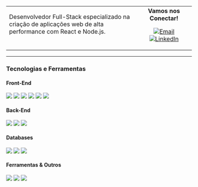 <table>
  <tr>
    <td valign="top">
      <p>Desenvolvedor Full-Stack especializado na criação de aplicações web de alta performance com React e Node.js.</p>
    </td>
    <td width="30%" align="center">
      <b>Vamos nos Conectar!</b>
      <br>
      <p>
        <a href="mailto:samuelvalerio.filho@gmail.com">
          <img src="https://img.shields.io/badge/Email-EA4335?style=for-the-badge&logo=gmail&logoColor=white" alt="Email">
        </a>
        <br>
        <a href="https://www.linkedin.com/in/samuelvalerio-filho">
          <img src="https://img.shields.io/badge/LinkedIn-0A66C2?style=for-the-badge&logo=linkedin&logoColor=white" alt="LinkedIn">
        </a>
      </p>
    </td>
  </tr>
</table>

---

### Tecnologias e Ferramentas

#### Front-End
<p>
  <img src="https://img.shields.io/badge/-HTML5-E34F26?style=for-the-badge&logo=html5&logoColor=white">
  <img src="https://img.shields.io/badge/-CSS3-1572B6?style=for-the-badge&logo=css3&logoColor=white">
  <img src="https://img.shields.io/badge/-JavaScript-F7DF1E?style=for-the-badge&logo=javascript&logoColor=black">
  <img src="https://img.shields.io/badge/-React-61DAFB?style=for-the-badge&logo=react&logoColor=white">
  <img src="https://img.shields.io/badge/-Vue.js-4FC08D?style=for-the-badge&logo=vue.js&logoColor=white">
  <img src="https://img.shields.io/badge/-TypeScript-007ACC?style=for-the-badge&logo=typescript&logoColor=white">
</p>

#### Back-End
<p>
  <img src="https://img.shields.io/badge/-Node.js-339933?style=for-the-badge&logo=node.js&logoColor=white">
  <img src="https://img.shields.io/badge/-Express.js-000000?style=for-the-badge&logo=express&logoColor=white">
  <img src="https://img.shields.io/badge/-Java-007396?style=for-the-badge&logo=java&logoColor=white">
</p>

#### Databases
<p>
  <img src="https://img.shields.io/badge/-MySQL-4479A1?style=for-the-badge&logo=mysql&logoColor=white">
  <img src="https://img.shields.io/badge/-PostgreSQL-336791?style=for-the-badge&logo=postgresql&logoColor=white">
  <img src="https://img.shields.io/badge/-MongoDB-47A248?style=for-the-badge&logo=mongodb&logoColor=white">
</p>

#### Ferramentas & Outros
<p>
  <img src="https://img.shields.io/badge/-Git-F05032?style=for-the-badge&logo=git&logoColor=white">
  <img src="https://img.shields.io/badge/-GitHub-181717?style=for-the-badge&logo=github&logoColor=white">
  <img src="https://img.shields.io/badge/-Docker-2496ED?style=for-the-badge&logo=docker&logoColor=white">
</p>
